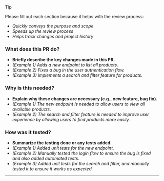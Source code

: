 > [!TIP]
> Please fill out each section because it helps with the review process:
> - _Quickly conveys the purpose and scope_
> - _Speeds up the review process_
> - _Helps track changes and project history_

### What does this PR do?
- **Briefly describe the key changes made in this PR.**
- _(_Example 1_) Adds a new endpoint to list all products._
- _(_Example 2_) Fixes a bug in the user authentication flow._
- _(_Example 3_) Implements a search and filter feature for products._

### Why is this needed?
- **Explain why these changes are necessary (e.g., new feature, bug fix).**
- _(_Example 1_) The new endpoint is needed to allow users to view all available products._
- _(_Example 2_) The search and filter feature is needed to improve user experience by allowing users to find products more easily._

### How was it tested? 
- **Summarize the testing done or any tests added.**
- _(_Example 1_) Added unit tests for the new endpoint._
- _(_Example 2_) Manually tested the login flow to ensure the bug is fixed and also added automated tests._
- _(_Example 3_) Added unit tests for the search and filter, and manually tested it to ensure it works as expected._

---


